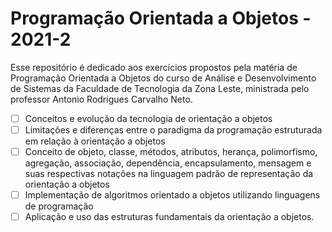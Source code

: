 # Programação Orientada a Objetos - 2021-2

Esse repositório é dedicado aos exercícios propostos pela matéria de Programação Orientada a Objetos do curso de Análise e Desenvolvimento de Sistemas da Faculdade de Tecnologia da Zona Leste, ministrada pelo professor Antonio Rodrigues Carvalho Neto.

 - [ ] Conceitos e evolução da tecnologia de orientação a objetos
 - [ ] Limitações e diferenças entre o paradigma da programação estruturada em relação à orientação a objetos
 - [ ] Conceito de objeto, classe, métodos, atributos, herança, polimorfismo, agregação, associação, dependência, encapsulamento, mensagem e suas respectivas notações na linguagem padrão de representação da orientação a objetos
 - [ ] Implementação de algoritmos orientado a objetos utilizando linguagens de programação
 - [ ] Aplicação e uso das estruturas fundamentais da orientação a objetos.